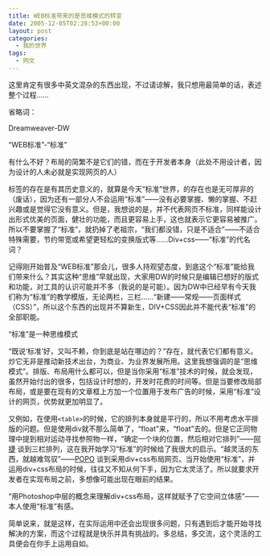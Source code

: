 ```yaml
---
title: WEB标准带来的是思维模式的转变
date: 2005-12-05T02:28:53+00:00
layout: post
categories:
  - 我的世界
tags:
  - 网文
---
```


这里肯定有很多中英文混杂的东西出现，不过请谅解，我只想用最简单的话，表述整个过程……

省略词：

Dreamweaver-DW

“WEB标准”-“标准”

有什么不好？布局的简繁不是它们的错，而在于开发者本身（此处不用设计者，因为设计的人未必就是实现网页的人）

标签的存在是有其历史意义的，就算是今天“标准”世界，的存在也是无可厚非的（废话），因为还有一部分人不会运用“标准”——没有必要掌握、懒的掌握、不赶兴趣或是觉得它没有意义。但是，我想说的是，并不代表网页不标准，同样能设计出形式优美的页面，健壮的功能，而且更容易上手，这也就表示它更容易被推广。所以不要掌握了“标准”，就扔掉了老祖宗，“我们都没错，只是不适合”——不适合特殊需要，节约带宽或希望更轻松的变换版式等……Div+css——“标准”的代名词？

记得刚开始普及“WEB标准”那会儿，很多人持观望态度，到底这个“标准”能给我们带来什么？其实这种“思维”早就出现，大家用DW的时候只是编辑已想好的版式和功能，对工具的认识可能并不多（我说的是可能）。因为DW中已经早有今天我们称为“标准”的教学模版，无论两栏，三栏……“新建——常规——页面样式（CSS）”，所以这个东西的出现并不算新生，DIV+CSS因此并不能代表“标准”的全部职能。

“标准”是一种思维模式

“既说‘标准’好，又叫不赖，你到底是站在哪边的？”存在，就代表它们都有意义。炒它无非是推动新技术出台，为商业、为业界发展所用。这里我想强调的是“思维模式”。排版、布局用什么都可以，但是当你采用“标准”技术的时候，就会发现，虽然开始付出的很多，包括设计时想的，开发时花费的时间等。但是当要修改局部布局，或是要在现有的文章框上方加一个位置用于发布广告的时候，采用“标准”设计的网页，优势就更加明显了。

又例如，在使用`<table>`的时候，它的排列本身就是平行的，所以不用考虑水平排版的问题。但是使用div就不那么简单了，“float”来，“float”去的。但是它正同物理中提到相对运动寻找参照物一样，“确定一个块的位置，然后相对它排列”——[阿捷](http://www.w3cn.org/) 谈到三栏排列，这在我开始学习“标准”的时候给了我很大的启示。“越灵活的东西，就越难驾驭”——[POPO](http://plod.popoever.com/) 谈到采用div+css布局网页。当开始使用“标准”，并运用div+css布局的时候，往往又不知从何下手，因为它太灵活了。所以就要求开发者在实现布局之前，多想像可能出现在眼前的结果。

“用Photoshop中层的概念来理解div+css布局，这样就赋予了它空间立体感”——本人使用“标准”有感。

简单说来，就是这样，在实际运用中还会出现很多问题，只有遇到后才能开始寻找解决的方案，而这个过程就是快乐并具有挑战的。多总结，多交流，这个灵活的工具便会在你手上运用自如。